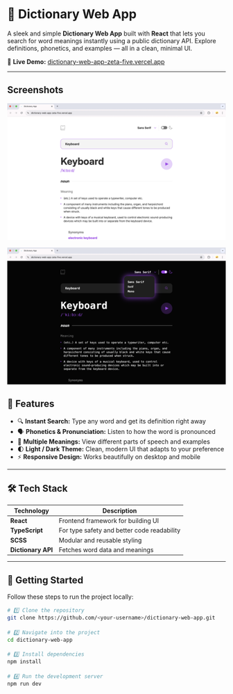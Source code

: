 # 📖 Dictionary Web App

A sleek and simple **Dictionary Web App** built with **React** that lets you search for word meanings instantly using a public dictionary API. Explore definitions, phonetics, and examples — all in a clean, minimal UI.

🔗 **Live Demo:** [dictionary-web-app-zeta-five.vercel.app](https://dictionary-web-app-zeta-five.vercel.app/)

---

## Screenshots
![Light Theme](./screenshorts/Dictionary-LightTheme.png)

![Dark Theme](./screenshorts/Dictionary-DarkTheme.png)

## 🌟 Features
- 🔍 **Instant Search:** Type any word and get its definition right away  
- 🗣️ **Phonetics & Pronunciation:** Listen to how the word is pronounced  
- 💬 **Multiple Meanings:** View different parts of speech and examples  
- 🌓 **Light / Dark Theme:** Clean, modern UI that adapts to your preference  
- ⚡ **Responsive Design:** Works beautifully on desktop and mobile  

---

## 🛠️ Tech Stack
| Technology | Description |
|-------------|-------------|
| **React** | Frontend framework for building UI |
| **TypeScript** | For type safety and better code readability |
| **SCSS** | Modular and reusable styling |
| **Dictionary API** | Fetches word data and meanings |

---

## 🚀 Getting Started

Follow these steps to run the project locally:

```bash
# 1️⃣ Clone the repository
git clone https://github.com/<your-username>/dictionary-web-app.git

# 2️⃣ Navigate into the project
cd dictionary-web-app

# 3️⃣ Install dependencies
npm install

# 4️⃣ Run the development server
npm run dev
